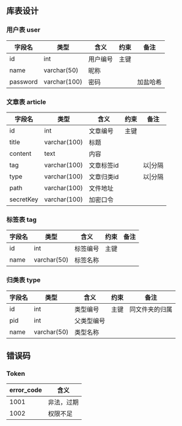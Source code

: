 ## 库表设计

### 用户表 user

| 字段名   | 类型         | 含义     | 约束 | 备注     |
| -------- | ------------ | -------- | ---- | -------- |
| id       | int          | 用户编号 | 主键 |          |
| name     | varchar(50)  | 昵称     |      |          |
| password | varchar(100) | 密码     |      | 加盐哈希 |

### 文章表 article

| 字段名    | 类型         | 含义       | 约束 | 备注     |
| --------- | ------------ | ---------- | ---- | -------- |
| id        | int          | 文章编号   | 主键 |          |
| title     | varchar(100) | 标题       |      |          |
| content   | text         | 内容       |      |          |
| tag       | varchar(100) | 文章标签id |      | 以\|分隔 |
| type      | varchar(100) | 文章归类id |      | 以\|分隔 |
| path      | varchar(100) | 文件地址   |      |          |
| secretKey | varchar(100) | 加密口令   |      |          |

### 标签表 tag

| 字段名 | 类型        | 含义     | 约束 | 备注 |
| ------ | ----------- | -------- | ---- | ---- |
| id     | int         | 标签编号 | 主键 |      |
| name   | varchar(50) | 标签名称 |      |      |

### 归类表 type

| 字段名 | 类型        | 含义       | 约束 | 备注           |
| ------ | ----------- | ---------- | ---- | -------------- |
| id     | int         | 类型编号   | 主键 | 同文件夹的归属 |
| pid    | int         | 父类型编号 |      |                |
| name   | varchar(50) | 类型名称   |      |                |

## 错误码

### Token

| error_code | 含义       |
| ---------- | ---------- |
| 1001       | 非法，过期 |
| 1002       | 权限不足   |




